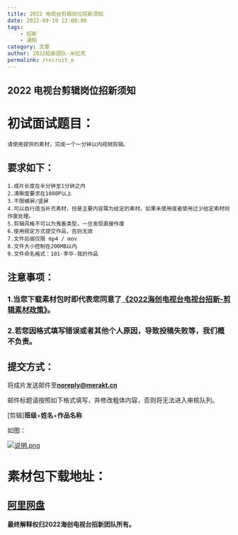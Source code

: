 ```yaml
---
title: 2022 电视台剪辑岗位招新须知
date: 2022-09-10 22:00:00
tags: 
    - 招新
    - 通知
category: 文章
author: 2022招新团队-米拉克
permalink: /recruit_e
---
```


## 2022 电视台剪辑岗位招新须知

# 初试面试题目：

    请使用提供的素材，完成一个一分钟以内视频剪辑。

## 要求如下：

    1.成片长度在半分钟至1分钟之内
    2.清晰度要求在1080P以上
    3.不限横屏/竖屏
    4.可以自行适当补充素材，但是主要内容需为给定的素材。如果未使用或者使用过少给定素材则作废处理。
    5.剪辑风格不可以为鬼畜类型，一旦发现直接作废
    6.使用规定方式提交作品，否则无效
    7.文件后缀仅限 mp4 / mov
    8.文件大小控制在200MB以内
    9.文件命名格式：101-李华-我的作品

## 注意事项：

### 1.当您下载素材包时即代表您同意了[**《2022海创电视台电视台招新-剪辑素材政策》**](/material_policy)。
### 2.若您因格式填写错误或者其他个人原因，导致投稿失败等，我们**概不负责**。

## 提交方式：

将成片发送邮件至[**noreply@merakt.cn**](mailto:noreply@merakt.cn?subject=[剪辑]班级+姓名+作品标题)

邮件标题请按照如下格式填写，并修改粗体内容，否则将无法进入审核队列。

[剪辑]**班级**+**姓名**+**作品名称** 

如图：

[![说明.png](https://s1.ax1x.com/2022/09/10/vO1Rpt.png)](https://imgse.com/i/vO1Rpt)

# 素材包下载地址：

## [**阿里网盘**](https://github.com/YunYouJun/hexo-theme-yun) 

#### 最终解释权归**2022海创电视台招新团队**所有。